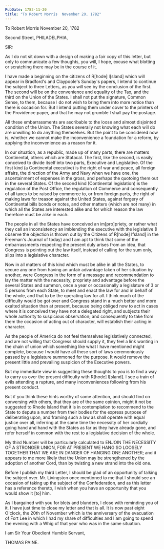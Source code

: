 ```yaml
---
PubDate: 1782-11-20
title: "To Robert Morris  November 20, 1782"
---
```


   To Robert Morris  November 20, 1782

   Second Street, PHILADELPHIA,

   SIR:

   As I do not sit down with a design of making a fair copy of this letter,
   but only to communicate a few thoughts, you will, I hope, excuse what
   blotting or scratching there may be in the course of it.

   I have made a beginning on the citizens of R[hode] I[sland] which will
   appear in Bradford's and Claypoole's Sunday's papers, I intend to continue
   the subject to three Letters, as you will see by the conclusion of the
   first. The second will be on the convenience and equality of the Tax, and
   the third on the Union of the States. I shall not put the signature,
   Common Sense, to them, because I do not wish to bring them into more
   notice than there is occasion for. But I intend putting them under cover
   to the printers of the Providence paper, and that he may not grumble I
   shall pay the postage.

   All these embarrassments are ascribable to the loose and almost disjointed
   condition of the Union. The States severally not knowing what each will do
   are unwilling to do anything themselves. But the point to be considered
   now is, whether we cannot make the inconvenience a foundation for a
   reform, by applying the inconvenience as a reason for it.

   In our situation, as a republic, made up of many parts, there are matters
   Continental, others which are Statacal. The first, like the second, is
   easily conceived to divide itself into two parts, Executive and
   Legislative. Of the first kind (a Continental executive) is the right of
   war and peace, all foreign affairs, the direction of the Army and Navy
   when we have one, the ascertainment of expenses in the gross, and perhaps
   the quotoing them out in the several States. Of the second kind
   (Continental legislation) is the regulation of the Post Office, the
   regulation of Commerce and consequently of all taxes to be raised by
   commerce to, or from foreign parts, the right of making laws for treason
   against the United States, against forgery of Continental bills bonds or
   notes, and other matters (which are not many) in which all the States are
   interested alike and for which reason the law therefore must be alike in
   each.

   The people in all the States have conceived an im[pro]priety, or rather
    what they call an inconsistency an imblending the executive with the
   legislative (I observe the objection is thrown out by the Citizens of
   R[hode] Ifsland] in the Freeman's Journal of today) and I am apt to think
   that some of the embarrassments respecting the present duly arises from an
   idea, that Congress is pointing out the law itself, instead of calling for
   the sum only, slips into a legislative character.

   Now in all matters of this kind which must be alike in all the States, to
   secure any one from having an unfair advantage taken of her situation by
   another, were Congress in the form of a message and recommendation to lay
   the matter with the necessity, propriety and advantage before the several
   States and summon, once a year or occasionally a legislature of 3 or 5
   persons from each State, to meet and enact the law for and in behalf of
   the whole, and that to be the operating law for all. I think much of the
   difficulty would be got over and Congress stand in a much better and more
   exalted situation than at present, because being obliged now to act in
   cases where it is conceived they have not a delegated right, and subjects
   their whole authority to suspicious observation; and consequently to take
   from them the occasion of acting out of character, will establish their
   acting in character.

   As the people of America do not feel themselves legislatively connected,
   and are not willing that Congress should supply it, they feel a link
   wanting in the chain of union which something like what I have mentioned
   might complete, because I would have all these sort of laws ceremoniously
   passed by a legislature summoned for the purpose. It would remove the
   present little and prevailing suspicion of the Executive powers.

   But my immediate view in suggesting these thoughts to you is to find a way
   to carry us over the present difficulty with R[hode] I[sland]. I see a
   train of evils attending a rupture, and many inconveniences following from
   his present conduct.

   But if you think these hints worthy of some attention, and should find on
   conversing with others, that they are of the same opinion, might it not be
   suggested to Rhode Island that it is in contemplation to recommend to the
   State to depute a number from their bodies for the express purpose of
   deliberating upon, and framing such a law as shall operate with equal
   justice over all, inferring at the same time the necessity of her
   cordially going hand and hand with the States as far as they have already
   gone, and refer herself in common with the rest to a legislative decision
   of the whole.

   My third Number will be particularly calculated to ENJOIN THE NECESSITY OF
   A STRONGER UNION, FOR AT PRESENT WE HANG SO LOOSELY TOGETHER THAT WE ARE
   IN DANGER OF HANGING ONE ANOTHER; and it appears to me more likely that
   the Union may be strengthened by the adoption of another Cord, than by
   twisting a new strand into the old one.

   Before I publish my third Letter, I should be glad of an opportunity of
   talking the subject over. Mr. Livingston once mentioned to me that I
   should see an occasion of taking up the subject of the Confederation, and
   as this letter has a reference thereto, I wish when you have an
   opportunity that you would show it [to] him.

   As I bargained with you for blots and blunders, I close with reminding you
   of it. I have just time to close my letter and that is all. It is now past
   eight O'clock, the 20th of November which is the anniversary of the
   evacuation of Fort Lee in which I had my share of difficulties and I am
   going to spend the evening with a Whig of that year who was in the same
   situation.

   I am Sir Your Obedient Humble Servant,

   THOMAS PAINE.


